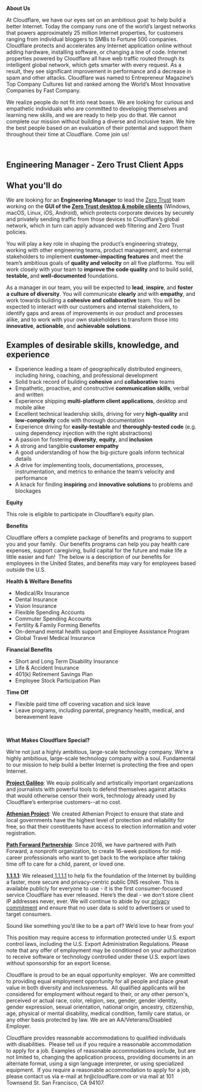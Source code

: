 <div class="content-intro">
	<div><strong>About Us</strong></div>
	<div>
		<p><span style="font-weight: 400;">At Cloudflare, we have our eyes set on an ambitious goal: to help build a better Internet. Today the company runs one of the world’s largest networks that powers approximately 25 million Internet properties, for customers ranging from individual bloggers to SMBs to Fortune 500 companies. Cloudflare protects and accelerates any Internet application online without adding hardware, installing software, or changing a line of code. Internet properties powered by Cloudflare all have web traffic routed through its intelligent global network, which gets smarter with every request. As a result, they see significant improvement in performance and a decrease in spam and other attacks. Cloudflare was named to Entrepreneur Magazine’s Top Company Cultures list and ranked among the World’s Most Innovative Companies by Fast Company.</span><span style="font-weight: 400;">&nbsp;</span></p>
		<p><span style="font-weight: 400;">We realize people do not fit into neat boxes. We are looking for curious and empathetic individuals who are committed to developing themselves and learning new skills, and we are ready to help you do that. We cannot complete our mission without building a diverse and inclusive team. We hire the best people based on an evaluation of their potential and support them throughout their time at Cloudflare. Come join us!&nbsp;</span></p>
	</div>
</div>
<p>&nbsp;</p>
<h2>Engineering Manager - Zero Trust Client Apps</h2>
<h2>What you'll do</h2>
<p>We are looking for an&nbsp;<strong>Engineering Manager</strong> to lead the <a href="https://www.cloudflare.com/zero-trust/">Zero Trust</a> team working on the <strong>GUI of the </strong><a href="https://developers.cloudflare.com/cloudflare-one/connections/connect-devices/warp/"><strong>Zero Trust desktop &amp; mobile clients</strong></a> (Windows, macOS, Linux, iOS, Android), which protects corporate devices by securely and privately sending traffic from those devices to Cloudflare’s global network, which in turn can apply advanced web filtering and Zero Trust policies.</p>
<p>You will play a key role in shaping the product’s engineering strategy, working with other engineering teams, product management, and external stakeholders to implement <strong>customer-impacting features</strong> and meet the team’s ambitious goals of <strong>quality and velocity</strong> on all five platforms. You will work closely with your team to <strong>improve the code quality</strong> and to build solid, <strong>testable, </strong>and<strong> well-documented</strong> foundations.</p>
<p>As a manager in our team, you will be expected to <strong>lead</strong>, <strong>inspire</strong>, and <strong>foster a culture of diversity</strong>. You will communicate <strong>clearly</strong> and with <strong>empathy</strong>, and work towards building a <strong>cohesive and collaborative</strong> team. You will be expected to interact with our customers and internal stakeholders, to identify gaps and areas of improvements in our product and processes alike, and to work with your own stakeholders to transform those into <strong>innovative</strong>, <strong>actionable</strong>, and <strong>achievable</strong> <strong>solutions</strong>.</p>
<h2>Examples of desirable skills, knowledge, and experience</h2>
<ul>
	<li>Experience leading a team of geographically distributed engineers, including hiring, coaching, and professional development</li>
	<li>Solid track record of building <strong>cohesive</strong> and <strong>collaborative</strong> teams</li>
	<li>Empathetic, proactive, and constructive <strong>communication skills</strong>, verbal and written</li>
	<li>Experience shipping <strong>multi-platform client applications</strong>, desktop and mobile alike</li>
	<li>Excellent technical leadership skills, driving for very <strong>high-quality</strong> and <strong>low-complexity</strong> code with thorough documentation</li>
	<li>Experience driving for <strong>easily-testable</strong> and <strong>thoroughly-tested code</strong> (e.g. using dependency injection with the right abstractions)</li>
	<li>A passion for fostering <strong>diversity</strong>, <strong>equity</strong>, and<strong> inclusion</strong></li>
	<li>A strong and tangible <strong>customer empathy</strong></li>
	<li>A good understanding of how the big-picture goals inform technical details</li>
	<li>A drive for implementing tools, documentations, processes, instrumentation, and metrics to enhance the team’s velocity and performance</li>
	<li>A knack for finding <strong>inspiring</strong> and <strong>innovative solutions</strong> to problems and blockages</li>
</ul>
<p><strong>Equity</strong></p>
<p>This role is eligible to participate in Cloudflare’s equity plan.</p>
<p><strong>Benefits</strong></p>
<p>Cloudflare offers a complete package of benefits and programs to support you and your family.&nbsp; Our benefits programs can help you pay health care expenses, support caregiving, build capital for the future and make life a little easier and fun!&nbsp; The below is a description of our benefits for employees in the United States, and benefits may vary for employees based outside the U.S.</p>
<p><strong>Health &amp; Welfare Benefits</strong></p>
<ul>
	<li>Medical/Rx Insurance</li>
	<li>Dental Insurance</li>
	<li>Vision Insurance</li>
	<li>Flexible Spending Accounts</li>
	<li>Commuter Spending Accounts</li>
	<li>Fertility &amp; Family Forming Benefits</li>
	<li>On-demand mental health support and Employee Assistance Program</li>
	<li>Global Travel Medical Insurance</li>
</ul>
<p><strong>Financial Benefits</strong></p>
<ul>
	<li>Short and Long Term Disability Insurance</li>
	<li>Life &amp; Accident Insurance</li>
	<li>401(k) Retirement Savings Plan</li>
	<li>Employee Stock Participation Plan</li>
</ul>
<p><strong>Time Off</strong></p>
<ul>
	<li>Flexible paid time off covering vacation and sick leave</li>
	<li>Leave programs, including parental, pregnancy health, medical, and bereavement leave</li>
</ul>
<p>&nbsp;</p>
<div class="content-conclusion">
	<p><strong>What Makes Cloudflare Special?</strong></p>
	<p><span style="font-weight: 400;">We’re not just a highly ambitious, large-scale technology company. We’re a highly ambitious, large-scale technology company with a soul. Fundamental to our mission to help build a better Internet is protecting the free and open Internet.</span></p>
	<p><a href="https://blog.cloudflare.com/protecting-free-expression-online/"><strong>Project Galileo</strong></a><span style="font-weight: 400;">: We equip politically and artistically important organizations and journalists with powerful tools to defend themselves against attacks that would otherwise censor their work, technology already used by Cloudflare’s enterprise customers--at no cost.</span></p>
	<p><strong><a href="https://www.cloudflare.com/athenian/">Athenian Project</a></strong><span style="font-weight: 400;">: We created Athenian Project to ensure that state and local governments have the highest level of protection and reliability for free, so that their constituents have access to election information and voter registration.</span></p>
	<p><a href="https://blog.cloudflare.com/tag/path-forward/"><strong>Path Forward Partnership</strong></a><span style="font-weight: 400;">: Since 2016, we have partnered with Path Forward, a nonprofit organization, to create 16-week positions for mid-career professionals who want to get back to the workplace after taking time off to care for a child, parent, or loved one.</span></p>
	<p><a href="https://1.1.1.1/"><strong>1.1.1.1</strong></a><span style="font-weight: 400;">: We released</span><a href="https://1.1.1.1/"> <span style="font-weight: 400;">1.1.1.1</span></a><span style="font-weight: 400;"> to help fix the foundation of the Internet by building a faster, more secure and privacy-centric public DNS resolver. This is available publicly for everyone to use - it is the first consumer-focused service Cloudflare has ever released. Here’s the deal - we don’t store client IP addresses never, ever. We will continue to abide by our</span><a href="https://developers.cloudflare.com/1.1.1.1/privacy/public-dns-resolver"> privacy commitment</a><span style="font-weight: 400;"> and ensure that no user data is sold to advertisers or used to target consumers.</span></p>
	<p><span style="font-weight: 400;">Sound like something you’d like to be a part of? We’d love to hear from you!</span></p>
	<p><span style="font-weight: 400;">This position may require access to information protected under U.S. export control laws, including the U.S. Export Administration Regulations. Please note that any offer of employment may be conditioned on your authorization to receive software or technology controlled under these U.S. export laws without sponsorship for an export license.</span></p>
	<p><span style="font-weight: 400;">Cloudflare is proud to be an equal opportunity employer. &nbsp;We are committed to providing equal employment opportunity for all people and place great value in both diversity and inclusiveness. &nbsp;All qualified applicants will be considered for employment without regard to their, or any other person's, perceived or actual</span> <span style="font-weight: 400;">race, color, religion, sex, gender, gender identity, gender expression, sexual orientation, national origin, ancestry, citizenship, age, physical or mental disability, medical condition, family care status, or any other basis protected by law. </span><span style="font-weight: 400;">We are an AA/Veterans/Disabled Employer.</span></p>
	<p><span style="font-weight: 400;">Cloudflare provides reasonable accommodations to qualified individuals with disabilities. &nbsp;Please tell us if you require a reasonable accommodation to apply for a job. Examples of reasonable accommodations include, but are not limited to, changing the application process, providing documents in an alternate format, using a sign language interpreter, or using specialized equipment. &nbsp;If you require a reasonable accommodation to apply for a job, please contact us via e-mail at </span><span style="font-weight: 400;">hr@cloudflare.com</span><span style="font-weight: 400;"> or via mail at 101 Townsend St. San Francisco, CA 94107.</span></p>
</div>